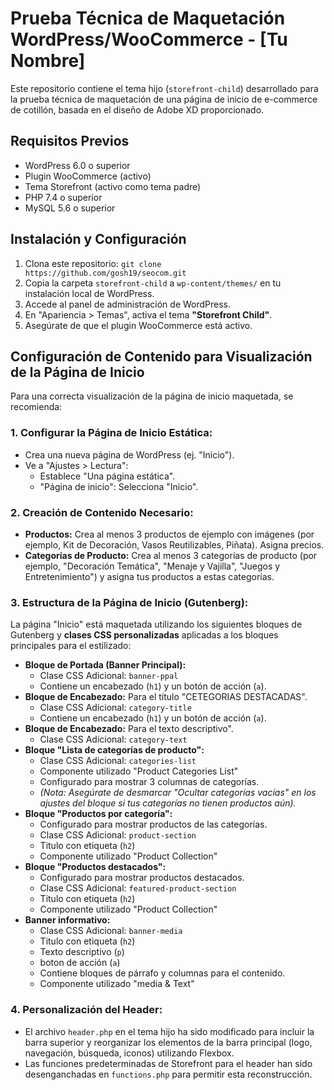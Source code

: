 # Prueba Técnica de Maquetación WordPress/WooCommerce - [Tu Nombre]

Este repositorio contiene el tema hijo (`storefront-child`) desarrollado para la prueba técnica de maquetación de una página de inicio de e-commerce de cotillón, basada en el diseño de Adobe XD proporcionado.

## Requisitos Previos

* WordPress 6.0 o superior
* Plugin WooCommerce (activo)
* Tema Storefront (activo como tema padre)
* PHP 7.4 o superior
* MySQL 5.6 o superior

## Instalación y Configuración

1.  Clona este repositorio: `git clone https://github.com/gosh19/seocom.git`
2.  Copia la carpeta `storefront-child` a `wp-content/themes/` en tu instalación local de WordPress.
3.  Accede al panel de administración de WordPress.
4.  En "Apariencia > Temas", activa el tema **"Storefront Child"**.
5.  Asegúrate de que el plugin WooCommerce está activo.

## Configuración de Contenido para Visualización de la Página de Inicio

Para una correcta visualización de la página de inicio maquetada, se recomienda:

### 1. Configurar la Página de Inicio Estática:

* Crea una nueva página de WordPress (ej. "Inicio").
* Ve a "Ajustes > Lectura":
    * Establece "Una página estática".
    * "Página de inicio": Selecciona "Inicio".


### 2. Creación de Contenido Necesario:

* **Productos:** Crea al menos 3 productos de ejemplo con imágenes (por ejemplo, Kit de Decoración, Vasos Reutilizables, Piñata). Asigna precios.
* **Categorías de Producto:** Crea al menos 3 categorías de producto (por ejemplo, "Decoración Temática", "Menaje y Vajilla", "Juegos y Entretenimiento") y asigna tus productos a estas categorías.

### 3. Estructura de la Página de Inicio (Gutenberg):

La página "Inicio" está maquetada utilizando los siguientes bloques de Gutenberg y **clases CSS personalizadas** aplicadas a los bloques principales para el estilizado:

* **Bloque de Portada (Banner Principal):**
    * Clase CSS Adicional: `banner-ppal`
    * Contiene un encabezado (`h1`) y un botón de acción (`a`).
* **Bloque de Encabezado:** Para el título "CETEGORIAS DESTACADAS".
    * Clase CSS Adicional: `category-title`
    * Contiene un encabezado (`h1`) y un botón de acción (`a`).
* **Bloque de Encabezado:** Para el texto descriptivo".
    * Clase CSS Adicional: `category-text`
* **Bloque "Lista de categorías de producto":**
    * Clase CSS Adicional: `categories-list`
    * Componente utilizado "Product Categories List"
    * Configurado para mostrar 3 columnas de categorías.
    * *(Nota: Asegúrate de desmarcar "Ocultar categorías vacías" en los ajustes del bloque si tus categorías no tienen productos aún).*
* **Bloque "Productos por categoría":**
    * Configurado para mostrar productos de las categorías.
    * Clase CSS Adicional: `product-section`
    * Titulo con etiqueta (`h2`)
    * Componente utilizado "Product Collection"
* **Bloque "Productos destacados":**
    * Configurado para mostrar productos destacados.
    * Clase CSS Adicional: `featured-product-section`
    * Titulo con etiqueta (`h2`)
    * Componente utilizado "Product Collection"
* **Banner informativo:** 
    * Clase CSS Adicional: `banner-media`
    * Titulo con etiqueta (`h2`)
    * Texto descriptivo (`p`)
    * boton de acción (`a`)
    * Contiene bloques de párrafo y columnas para el contenido.
    * Componente utilizado "media & Text"


### 4. Personalización del Header:

* El archivo `header.php` en el tema hijo ha sido modificado para incluir la barra superior y reorganizar los elementos de la barra principal (logo, navegación, búsqueda, iconos) utilizando Flexbox.
* Las funciones predeterminadas de Storefront para el header han sido desenganchadas en `functions.php` para permitir esta reconstrucción.

